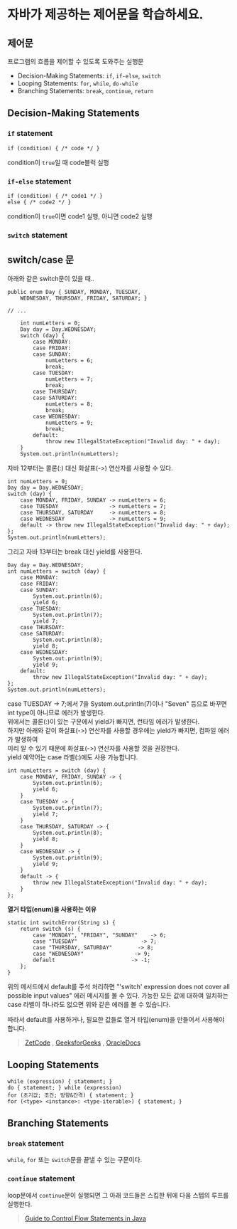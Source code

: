 # 자바가 제공하는 제어문을 학습하세요.



## 제어문

프로그램의 흐름을 제어할 수 있도록 도와주는 실행문

- Decision-Making Statements: `if`, `if-else`, `switch`
- Looping Statements: `for`, `while`, `do-while`
- Branching Statements: `break`, `continue`, `return`



## Decision-Making Statements

### `if` statement

```
if (condition) { /* code */ }
```

condition이 `true`일 때 code블럭 실행

### `if-else` statement

```
if (condition) { /* code1 */ }
else { /* code2 */ }
```

condition이 `true`이면 code1 실행, 아니면 code2 실행

### `switch` statement

## switch/case 문

아래와 같은 switch문이 있을 때..

```
public enum Day { SUNDAY, MONDAY, TUESDAY,
    WEDNESDAY, THURSDAY, FRIDAY, SATURDAY; }

// ...

    int numLetters = 0;
    Day day = Day.WEDNESDAY;
    switch (day) {
        case MONDAY:
        case FRIDAY:
        case SUNDAY:
            numLetters = 6;
            break;
        case TUESDAY:
            numLetters = 7;
            break;
        case THURSDAY:
        case SATURDAY:
            numLetters = 8;
            break;
        case WEDNESDAY:
            numLetters = 9;
            break;
        default:
            throw new IllegalStateException("Invalid day: " + day);
    }
    System.out.println(numLetters);
```

자바 12부터는 콜론(:) 대신 화살표(->) 연산자를 사용할 수 있다.

```
int numLetters = 0;
Day day = Day.WEDNESDAY;
switch (day) {
    case MONDAY, FRIDAY, SUNDAY -> numLetters = 6;
    case TUESDAY                -> numLetters = 7;
    case THURSDAY, SATURDAY     -> numLetters = 8;
    case WEDNESDAY              -> numLetters = 9;
    default -> throw new IllegalStateException("Invalid day: " + day);
};
System.out.println(numLetters);
```

그리고 자바 13부터는 break 대신 yield를 사용한다.

```
Day day = Day.WEDNESDAY;
int numLetters = switch (day) {
    case MONDAY:
    case FRIDAY:
    case SUNDAY:
        System.out.println(6);
        yield 6;
    case TUESDAY:
        System.out.println(7);
        yield 7;
    case THURSDAY:
    case SATURDAY:
        System.out.println(8);
        yield 8;
    case WEDNESDAY:
        System.out.println(9);
        yield 9;
    default:
        throw new IllegalStateException("Invalid day: " + day);
};
System.out.println(numLetters);
```

case TUESDAY -> 7;에서 7을 System.out.println(7)이나 "Seven" 등으로 바꾸면 int type이 아니므로 에러가 발생한다.  
위에서는 콜론(:)이 있는 구문에서 yield가 빠지면, 런타임 에러가 발생한다.  
하지만 아래와 같이 화살표(->) 연산자를 사용할 경우에는 yield가 빠지면, 컴파일 에러가 발생하여  
미리 알 수 있기 때문에 화살표(->) 연산자를 사용할 것을 권장한다.  
yield 예약어는 case 라벨(:)에도 사용 가능합니다.

```
int numLetters = switch (day) {
    case MONDAY, FRIDAY, SUNDAY -> {
        System.out.println(6);
        yield 6;
    }
    case TUESDAY -> {
        System.out.println(7);
        yield 7;
    }
    case THURSDAY, SATURDAY -> {
        System.out.println(8);
        yield 8;
    }
    case WEDNESDAY -> {
        System.out.println(9);
        yield 9;
    }
    default -> {
        throw new IllegalStateException("Invalid day: " + day);
    }
};  
```

**열거 타입(enum)을 사용하는 이유**

```
static int switchError(String s) {
    return switch (s) {
        case "MONDAY", "FRIDAY", "SUNDAY"    -> 6;
        case "TUESDAY"                    -> 7;
        case "THURSDAY, SATURDAY"        -> 8;
        case "WEDNESDAY"                -> 9;
        default                        -> -1;
    };
}
```

위의 메서드에서 default를 주석 처리하면 "'switch' expression does not cover all possible input values" 에러 메시지를 볼 수 있다. 가능한 모든 값에 대하여 일치하는 case 라벨이 하나라도 없으면 위와 같은 에러를 볼 수 있습니다.

따라서 default를 사용하거나, 필요한 값들로 열거 타입(enum)을 만들어서 사용해야 합니다.

> [ZetCode](http://zetcode.com/lang/java/flow/) , [GeeksforGeeks](https://www.geeksforgeeks.org/enhancements-for-switch-statement-in-java-13/?ref=leftbar-rightbar) , [OracleDocs](https://docs.oracle.com/en/java/javase/13/language/switch-expressions.html)



## Looping Statements

```
while (expression) { statement; }
do { statement; } while (expression)
for (초기값; 조건; 방향&간격) { statement; }
for (<type> <instance>: <type-iterable>) { statement; }
```

## Branching Statements

### `break` statement

`while`, `for` 또는 `switch`문을 끝낼 수 있는 구문이다.

### `continue` statement

loop문에서 `continue`문이 실행되면 그 아래 코드들은 스킵한 뒤에 다음 스텝의 루프를 실행한다.

> [Guide to Control Flow Statements in Java](https://soshace.com/guide-to-control-flow-statements-in-java/)

